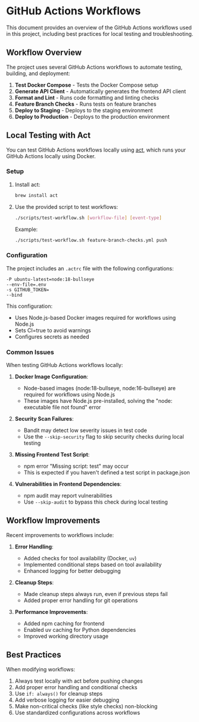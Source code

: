 # GitHub Actions Workflows

This document provides an overview of the GitHub Actions workflows used in this project, including best practices for local testing and troubleshooting.

## Workflow Overview

The project uses several GitHub Actions workflows to automate testing, building, and deployment:

1. **Test Docker Compose** - Tests the Docker Compose setup
2. **Generate API Client** - Automatically generates the frontend API client
3. **Format and Lint** - Runs code formatting and linting checks
4. **Feature Branch Checks** - Runs tests on feature branches
5. **Deploy to Staging** - Deploys to the staging environment
6. **Deploy to Production** - Deploys to the production environment

## Local Testing with Act

You can test GitHub Actions workflows locally using [act](https://github.com/nektos/act), which runs your GitHub Actions locally using Docker.

### Setup

1. Install act:
   ```bash
   brew install act
   ```

2. Use the provided script to test workflows:
   ```bash
   ./scripts/test-workflow.sh [workflow-file] [event-type]
   ```

   Example:
   ```bash
   ./scripts/test-workflow.sh feature-branch-checks.yml push
   ```

### Configuration

The project includes an `.actrc` file with the following configurations:

```
-P ubuntu-latest=node:18-bullseye
--env-file=.env
-s GITHUB_TOKEN=
--bind
```

This configuration:
- Uses Node.js-based Docker images required for workflows using Node.js
- Sets CI=true to avoid warnings
- Configures secrets as needed

### Common Issues

When testing GitHub Actions workflows locally:

1. **Docker Image Configuration**:
   - Node-based images (node:18-bullseye, node:16-bullseye) are required for workflows using Node.js
   - These images have Node.js pre-installed, solving the "node: executable file not found" error

2. **Security Scan Failures**:
   - Bandit may detect low severity issues in test code
   - Use the `--skip-security` flag to skip security checks during local testing

3. **Missing Frontend Test Script**:
   - npm error "Missing script: test" may occur
   - This is expected if you haven't defined a test script in package.json

4. **Vulnerabilities in Frontend Dependencies**:
   - npm audit may report vulnerabilities
   - Use `--skip-audit` to bypass this check during local testing

## Workflow Improvements

Recent improvements to workflows include:

1. **Error Handling**:
   - Added checks for tool availability (Docker, `uv`)
   - Implemented conditional steps based on tool availability
   - Enhanced logging for better debugging

2. **Cleanup Steps**:
   - Made cleanup steps always run, even if previous steps fail
   - Added proper error handling for git operations

3. **Performance Improvements**:
   - Added npm caching for frontend
   - Enabled uv caching for Python dependencies
   - Improved working directory usage

## Best Practices

When modifying workflows:

1. Always test locally with act before pushing changes
2. Add proper error handling and conditional checks
3. Use `if: always()` for cleanup steps
4. Add verbose logging for easier debugging
5. Make non-critical checks (like style checks) non-blocking
6. Use standardized configurations across workflows
